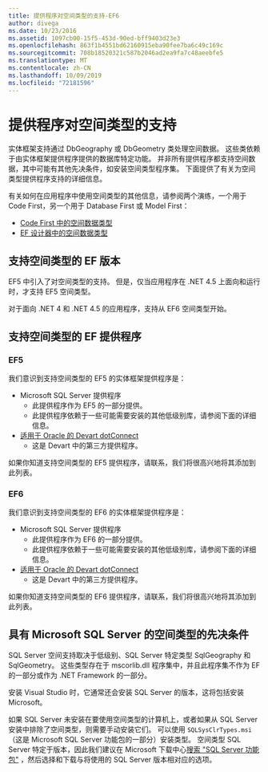 ```yaml
---
title: 提供程序对空间类型的支持-EF6
author: divega
ms.date: 10/23/2016
ms.assetid: 1097cb00-15f5-453d-90ed-bff9403d23e3
ms.openlocfilehash: 863f1b4551bd62160915eba90fee7ba6c49c169c
ms.sourcegitcommit: 708b18520321c587b2046ad2ea9fa7c48aeebfe5
ms.translationtype: MT
ms.contentlocale: zh-CN
ms.lasthandoff: 10/09/2019
ms.locfileid: "72181596"
---
```

# <a name="provider-support-for-spatial-types"></a>提供程序对空间类型的支持
实体框架支持通过 DbGeography 或 DbGeometry 类处理空间数据。 这些类依赖于由实体框架提供程序提供的数据库特定功能。 并非所有提供程序都支持空间数据，其中可能有其他先决条件，如安装空间类型程序集。 下面提供了有关为空间类型提供程序支持的详细信息。  

有关如何在应用程序中使用空间类型的其他信息，请参阅两个演练，一个用于 Code First，另一个用于 Database First 或 Model First：  

- [Code First 中的空间数据类型](~/ef6/modeling/code-first/data-types/spatial.md)  
- [EF 设计器中的空间数据类型](~/ef6/modeling/designer/data-types/spatial.md)  

## <a name="ef-releases-that-support-spatial-types"></a>支持空间类型的 EF 版本  

EF5 中引入了对空间类型的支持。 但是，仅当应用程序在 .NET 4.5 上面向和运行时，才支持 EF5 空间类型。  

对于面向 .NET 4 和 .NET 4.5 的应用程序，支持从 EF6 空间类型开始。  

## <a name="ef-providers-that-support-spatial-types"></a>支持空间类型的 EF 提供程序  

### <a name="ef5"></a>EF5  

我们意识到支持空间类型的 EF5 的实体框架提供程序是：  

- Microsoft SQL Server 提供程序  
    - 此提供程序作为 EF5 的一部分提供。  
    - 此提供程序依赖于一些可能需要安装的其他低级别库，请参阅下面的详细信息。  
- [适用于 Oracle 的 Devart dotConnect](https://www.devart.com/dotconnect/oracle/)  
    - 这是 Devart 中的第三方提供程序。  

如果你知道支持空间类型的 EF5 提供程序，请联系，我们将很高兴地将其添加到此列表。  

### <a name="ef6"></a>EF6  

我们意识到支持空间类型的 EF6 的实体框架提供程序是：  

- Microsoft SQL Server 提供程序  
    - 此提供程序作为 EF6 的一部分提供。  
    - 此提供程序依赖于一些可能需要安装的其他低级别库，请参阅下面的详细信息。  
- [适用于 Oracle 的 Devart dotConnect](https://www.devart.com/dotconnect/oracle/)  
    - 这是 Devart 中的第三方提供程序。  

如果你知道支持空间类型的 EF6 提供程序，请联系，我们将很高兴地将其添加到此列表。  

## <a name="prerequisites-for-spatial-types-with-microsoft-sql-server"></a>具有 Microsoft SQL Server 的空间类型的先决条件  

SQL Server 空间支持取决于低级别、SQL Server 特定类型 SqlGeography 和 SqlGeometry。 这些类型存在于 mscorlib.dll 程序集中，并且此程序集不作为 EF 的一部分或作为 .NET Framework 的一部分。  

安装 Visual Studio 时，它通常还会安装 SQL Server 的版本，这将包括安装 Microsoft。  

如果 SQL Server 未安装在要使用空间类型的计算机上，或者如果从 SQL Server 安装中排除了空间类型，则需要手动安装它们。 可以使用 `SQLSysClrTypes.msi`（这是 Microsoft SQL Server 功能包的一部分）安装类型。 空间类型 SQL Server 特定于版本，因此我们建议在 Microsoft 下载中心[搜索 "SQL Server 功能包"](https://www.microsoft.com/search/result.aspx?q=sql+server+feature+pack) ，然后选择和下载与将使用的 SQL Server 版本相对应的选项。
